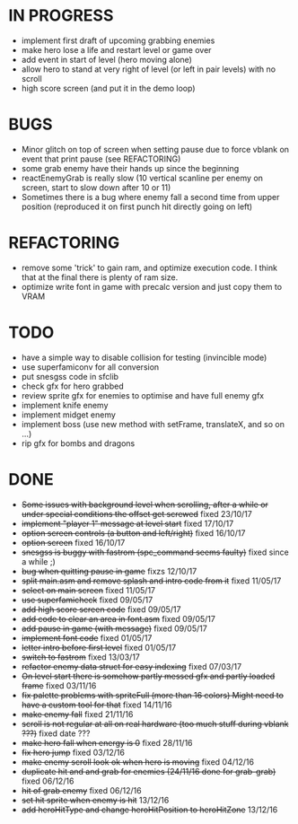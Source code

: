 IN PROGRESS
===========

* implement first draft of upcoming grabbing enemies
* make hero lose a life and restart level or game over
* add event in start of level (hero moving alone)
* allow hero to stand at very right of level (or left in pair levels) with no scroll
* high score screen (and put it in the demo loop)

BUGS
====

* Minor glitch on top of screen when setting pause due to force vblank on event that print pause (see REFACTORING)
* some grab enemy have their hands up since the beginning
* reactEnemyGrab is really slow (10 vertical scanline per enemy on screen, start to slow down after 10 or 11) 
* Sometimes there is a bug where enemy fall a second time from upper position (reproduced it on first punch hit directly going on left)

REFACTORING
===========

* remove some 'trick' to gain ram, and optimize execution code. I think that at the final there is plenty of ram size.
* optimize write font in game with precalc version and just copy them to VRAM

TODO
====

* have a simple way to disable collision for testing (invincible mode)
* use superfamiconv for all conversion
* put snesgss code in sfclib
* check gfx for hero grabbed
* review sprite gfx for enemies to optimise and have full enemy gfx
* implement knife enemy
* implement midget enemy
* implement boss (use new method with setFrame, translateX, and so on ...) 
* rip gfx for bombs and dragons

DONE
====

* ~~Some issues with background level when scrolling, after a while or under special conditions the offset get screwed~~ fixed 23/10/17
* ~~implement "player 1" message at level start~~ fixed 17/10/17
* ~~option screen controls (a button and left/right)~~ fixed 16/10/17
* ~~option screen~~ fixed 16/10/17
* ~~snesgss is buggy with fastrom (spc_command seems faulty)~~ fixed since a while ;)
* ~~bug when quitting pause in game~~ fixzs 12/10/17
* ~~split main.asm and remove splash and intro code from it~~ fixed 11/05/17
* ~~select on main screen~~ fixed 11/05/17
* ~~use superfamicheck~~ fixed 09/05/17
* ~~add high score screen code~~ fixed 09/05/17
* ~~add code to clear an area in font.asm~~ fixed 09/05/17
* ~~add pause in game (with message)~~ fixed 09/05/17
* ~~implement font code~~ fixed 01/05/17
* ~~letter intro before first level~~ fixed 01/05/17
* ~~switch to fastrom~~ fixed 13/03/17
* ~~refactor enemy data struct for easy indexing~~ fixed 07/03/17
* ~~On level start there is somehow partly messed gfx and partly loaded frame~~ fixed 03/11/16
* ~~fix palette problems with spriteFull (more than 16 colors) Might need to have a custom tool for that~~ fixed 14/11/16
* ~~make enemy fall~~ fixed 21/11/16
* ~~scroll is not regular at all on real hardware (too much stuff during vblank ???)~~ fixed date ???
* ~~make hero fall when energy is 0~~ fixed 28/11/16
* ~~fix hero jump~~ fixed 03/12/16
* ~~make enemy scroll look ok when hero is moving~~ fixed 04/12/16
* ~~duplicate hit and and grab for enemies (24/11/16 done for grab-grab)~~ fixed 06/12/16
* ~~hit of grab enemy~~ fixed 06/12/16
* ~~set hit sprite when enemy is hit~~ 13/12/16
* ~~add heroHitType and change heroHitPosition to heroHitZone~~ 13/12/16

